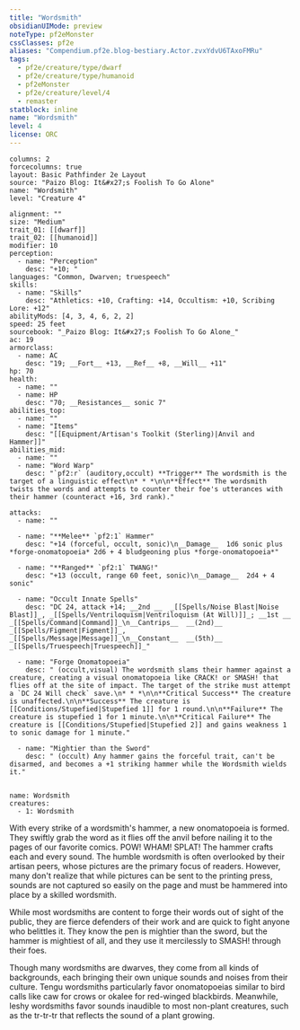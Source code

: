 ```yaml
---
title: "Wordsmith"
obsidianUIMode: preview
noteType: pf2eMonster
cssClasses: pf2e
aliases: "Compendium.pf2e.blog-bestiary.Actor.zvxYdvU6TAxoFMRu" 
tags:
  - pf2e/creature/type/dwarf
  - pf2e/creature/type/humanoid
  - pf2eMonster
  - pf2e/creature/level/4
  - remaster
statblock: inline
name: "Wordsmith"
level: 4
license: ORC
---
```


```statblock
columns: 2
forcecolumns: true
layout: Basic Pathfinder 2e Layout
source: "Paizo Blog: It&#x27;s Foolish To Go Alone"
name: "Wordsmith"
level: "Creature 4"

alignment: ""
size: "Medium"
trait_01: [[dwarf]]
trait_02: [[humanoid]]
modifier: 10
perception:
  - name: "Perception"
    desc: "+10; "
languages: "Common, Dwarven; truespeech"
skills:
  - name: "Skills"
    desc: "Athletics: +10, Crafting: +14, Occultism: +10, Scribing Lore: +12"
abilityMods: [4, 3, 4, 6, 2, 2]
speed: 25 feet
sourcebook: "_Paizo Blog: It&#x27;s Foolish To Go Alone_"
ac: 19
armorclass:
  - name: AC
    desc: "19; __Fort__ +13, __Ref__ +8, __Will__ +11"
hp: 70
health:
  - name: ""
  - name: HP
    desc: "70; __Resistances__ sonic 7"
abilities_top:
  - name: ""
  - name: "Items"
    desc: "[[Equipment/Artisan's Toolkit (Sterling)|Anvil and Hammer]]"
abilities_mid:
  - name: ""
  - name: "Word Warp"
    desc: "`pf2:r` (auditory,occult) **Trigger** The wordsmith is the target of a linguistic effect\n* * *\n\n**Effect** The wordsmith twists the words and attempts to counter their foe's utterances with their hammer (counteract +16, 3rd rank)."

attacks:
  - name: ""

  - name: "**Melee** `pf2:1` Hammer"
    desc: "+14 (forceful, occult, sonic)\n__Damage__  1d6 sonic plus *forge-onomatopoeia* 2d6 + 4 bludgeoning plus *forge-onomatopoeia*"

  - name: "**Ranged** `pf2:1` TWANG!"
    desc: "+13 (occult, range 60 feet, sonic)\n__Damage__  2d4 + 4 sonic"

  - name: "Occult Innate Spells"
    desc: "DC 24, attack +14; __2nd __  _[[Spells/Noise Blast|Noise Blast]]_, _[[Spells/Ventriloquism|Ventriloquism (At Will)]]_; __1st __  _[[Spells/Command|Command]]_\n__Cantrips__  __(2nd)__ _[[Spells/Figment|Figment]]_, _[[Spells/Message|Message]]_\n__Constant__  __(5th)__ _[[Spells/Truespeech|Truespeech]]_"

  - name: "Forge Onomatopoeia"
    desc: " (occult,visual) The wordsmith slams their hammer against a creature, creating a visual onomatopoeia like CRACK! or SMASH! that flies off at the site of impact. The target of the strike must attempt a `DC 24 Will check` save.\n* * *\n\n**Critical Success** The creature is unaffected.\n\n**Success** The creature is [[Conditions/Stupefied|Stupefied 1]] for 1 round.\n\n**Failure** The creature is stupefied 1 for 1 minute.\n\n**Critical Failure** The creature is [[Conditions/Stupefied|Stupefied 2]] and gains weakness 1 to sonic damage for 1 minute."

  - name: "Mightier than the Sword"
    desc: " (occult) Any hammer gains the forceful trait, can't be disarmed, and becomes a +1 striking hammer while the Wordsmith wields it."
 
```

```encounter-table
name: Wordsmith
creatures:
  - 1: Wordsmith
```



With every strike of a wordsmith's hammer, a new onomatopoeia is formed. They swiftly grab the word as it flies off the anvil before nailing it to the pages of our favorite comics. POW! WHAM! SPLAT! The hammer crafts each and every sound. The humble wordsmith is often overlooked by their artisan peers, whose pictures are the primary focus of readers. However, many don't realize that while pictures can be sent to the printing press, sounds are not captured so easily on the page and must be hammered into place by a skilled wordsmith.

While most wordsmiths are content to forge their words out of sight of the public, they are fierce defenders of their work and are quick to fight anyone who belittles it. They know the pen is mightier than the sword, but the hammer is mightiest of all, and they use it mercilessly to SMASH! through their foes.

Though many wordsmiths are dwarves, they come from all kinds of backgrounds, each bringing their own unique sounds and noises from their culture. Tengu wordsmiths particularly favor onomatopoeias similar to bird calls like caw for crows or okalee for red-winged blackbirds. Meanwhile, leshy wordsmiths favor sounds inaudible to most non-plant creatures, such as the tr-tr-tr that reflects the sound of a plant growing.
